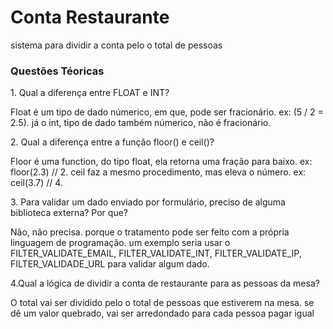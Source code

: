 # Conta Restaurante
sistema para dividir a conta pelo o total de pessoas 

<h3>Questões Téoricas</h3>
1. Qual a diferença entre FLOAT e INT?
<p>Float é um tipo de dado númerico, em que, pode ser fracionário. ex: (5 / 2 = 2.5). já o int, tipo de dado também númerico, não é fracionário.</p>
2. Qual a diferença entre a função floor() e ceil()?
<p>Floor é uma function, do tipo float, ela retorna uma fração para baixo. ex: floor(2.3) // 2.  ceil faz a mesmo procedimento, mas eleva o número. ex: ceil(3.7) // 4.</p>
3. Para validar um dado enviado por formulário, preciso de alguma biblioteca externa? Por que?
<p>Não, não precisa. porque o tratamento pode ser feito com a própria linguagem de programação. um exemplo seria usar o FILTER_VALIDATE_EMAIL,
FILTER_VALIDATE_INT, FILTER_VALIDATE_IP, FILTER_VALIDADE_URL para validar algum dado.</p>
4.Qual a lógica de dividir a conta de restaurante para as pessoas da mesa?
<p>O total vai ser dividido pelo o total de pessoas que estiverem na mesa. se dê um valor quebrado, vai ser arredondado para cada pessoa pagar igual</p>
